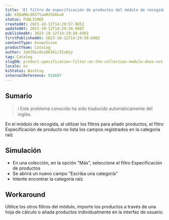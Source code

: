 ```yaml
---
title: 'El filtro de especificación de productos del módulo de recogida no enumera la categoría raíz'
id: 6ZDaMBc9G5TtuwMJ5b0nuK
status: PUBLISHED
createdAt: 2023-10-12T14:29:57.985Z
updatedAt: 2023-10-12T14:29:58.698Z
publishedAt: 2023-10-12T14:29:58.698Z
firstPublishedAt: 2023-10-12T14:29:58.698Z
contentType: knownIssue
productTeam: Catalog
author: 2mXZkbi0oi061KicTExNjo
tag: Catalog
slugEN: product-specification-filter-on-the-collection-module-does-not-list-root-category
locale: es
kiStatus: Backlog
internalReference: 918687
---
```


## Sumario

>ℹ️ Este problema conocido ha sido traducido automáticamente del inglés.


En el módulo de recogida, al utilizar los filtros para añadir productos, el filtro Especificación de producto no lista los campos registrados en la categoría raíz


##

## Simulación



- En una colección, en la opción "Más", seleccione el filtro Especificación de productos
- Se abrirá un nuevo campo "Escriba una categoría"
- Intente encontrar la categoría raíz



## Workaround


Utilice los otros filtros del módulo, importe los productos a través de una hoja de cálculo o añada productos individualmente en la interfaz de usuario.




